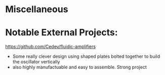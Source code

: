 # Miscellaneous

# Notable External Projects:

https://github.com/Cedev/fluidic-amplifiers
- Some really clever design using shaped plates bolted together to build the oscillator vertically
- also highly manufactuable and easy to assemble.  Strong project
